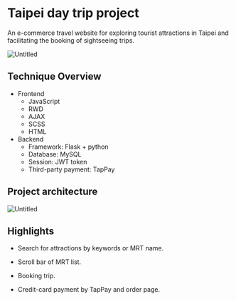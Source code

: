 # Taipei day trip project

An e-commerce travel website for exploring tourist attractions in Taipei and facilitating the booking of sightseeing trips.

![Untitled](https://prod-files-secure.s3.us-west-2.amazonaws.com/3bbb6125-1f4c-4a9e-8239-419e9cd63397/c9d47978-2ab1-446f-b4b0-672fc56ba21c/Untitled.png)

## Technique Overview

- Frontend
    - JavaScript
    - RWD
    - AJAX
    - SCSS
    - HTML
- Backend
    - Framework: Flask + python
    - Database: MySQL
    - Session: JWT token
    - Third-party payment: TapPay

## Project architecture

![Untitled](https://prod-files-secure.s3.us-west-2.amazonaws.com/3bbb6125-1f4c-4a9e-8239-419e9cd63397/53f8ca64-b872-48d0-8b12-7792e184efde/Untitled.png)

## Highlights

- Search for attractions by keywords or MRT name.
    
    
- Scroll bar of MRT list.
    
    
- Booking trip.
    
    
- Credit-card payment by TapPay and order page.
